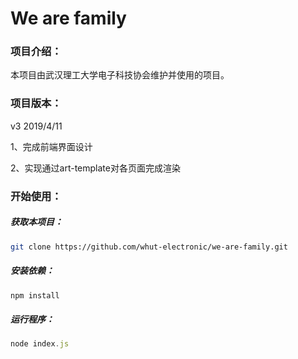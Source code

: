 # We are family 

### 项目介绍：

本项目由武汉理工大学电子科技协会维护并使用的项目。



### 项目版本：  

v3 2019/4/11

1、完成前端界面设计

2、实现通过art-template对各页面完成渲染



### 开始使用：

##### 获取本项目：

```bash
git clone https://github.com/whut-electronic/we-are-family.git
```

##### 安装依赖：

```bash
npm install
```

##### 运行程序：

```javascript
node index.js
```

